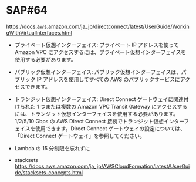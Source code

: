 # SAP#64

https://docs.aws.amazon.com/ja_jp/directconnect/latest/UserGuide/WorkingWithVirtualInterfaces.html

- プライベート仮想インターフェイス: プライベート IP アドレスを使って Amazon VPC にアクセスするには、プライベート仮想インターフェイスを使用する必要があります。

- パブリック仮想インターフェイス: パブリック仮想インターフェイスは、パブリック IP アドレスを使用してすべての AWS のパブリックサービスにアクセスできます。

- トランジット仮想インターフェイス: Direct Connect ゲートウェイに関連付けられた 1 つまたは複数の Amazon VPC Transit Gateway にアクセスするには、トランジット仮想インターフェイスを使用する必要があります。1/2/5/10 Gbps の AWS Direct Connect 接続でトランジット仮想インターフェイスを使用できます。Direct Connect ゲートウェイの設定については、「Direct Connect ゲートウェイ」を参照してください。

- Lambda の 15 分制限を忘れずに

- stacksets https://docs.aws.amazon.com/ja_jp/AWSCloudFormation/latest/UserGuide/stacksets-concepts.html
